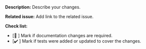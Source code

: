 
**Description:**
Describe your changes.

**Related issue:**
Add link to the related issue.

**Check list:**
- [🔌 ] Mark if documentation changes are required.
- [✔️ ] Mark if tests were added or updated to cover the changes.
